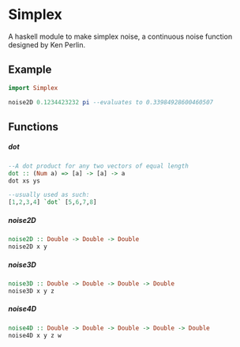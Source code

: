 Simplex
=======

A haskell module to make simplex noise, a continuous noise function designed by Ken Perlin.

Example
-------
```haskell
import Simplex

noise2D 0.1234423232 pi --evaluates to 0.33984928600460507
```

Functions
---------

##### dot
```haskell
--A dot product for any two vectors of equal length
dot :: (Num a) => [a] -> [a] -> a
dot xs ys 

--usually used as such:
[1,2,3,4] `dot` [5,6,7,8] 
```

##### noise2D
```haskell
noise2D :: Double -> Double -> Double
noise2D x y
```

##### noise3D
```haskell
noise3D :: Double -> Double -> Double -> Double
noise3D x y z
```

##### noise4D
```haskell
noise4D :: Double -> Double -> Double -> Double -> Double
noise4D x y z w
```
